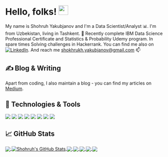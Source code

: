 
# Hello, folks! <img src="https://raw.githubusercontent.com/MartinHeinz/MartinHeinz/master/wave.gif" width="30px">
My name is Shohruh Yakubjanov and I'm a Data Scientist/Analyst 📊. I'm from Uzbekistan, living in Tashkent. 🌱 Recently complete IBM Data Science Professional Certificate and Statistics & Probability Udemy program. In spare times Solving challenges in Hackerrank. You can find me also on [![LinkedIn][3.2]][3]. And reach me shokhrukh.yakubjanov@gmail.com 📫 

## &#x270d; Blog & Writing
Apart from coding, I also maintain a blog - you can find my articles on [Medium](https://shokhrukh-yakubjanov.medium.com).

## 🔧 Technologies & Tools
![](https://img.shields.io/badge/Jupyter-F37626.svg?&style=for-the-badge&logo=Jupyter&logoColor=white)
![](https://img.shields.io/badge/Python-FFD43B?style=for-the-badge&logo=python&logoColor=darkgreen)
![](https://img.shields.io/badge/MySQL-00000F?style=for-the-badge&logo=mysql&logoColor=white)
![](https://img.shields.io/badge/Plotly-239120?style=for-the-badge&logo=plotly&logoColor=white)
![](https://img.shields.io/badge/scikit_learn-F7931E?style=for-the-badge&logo=scikit-learn&logoColor=white)
![](https://img.shields.io/badge/Numpy-777BB4?style=for-the-badge&logo=numpy&logoColor=white)
![](https://img.shields.io/badge/Pandas-2C2D72?style=for-the-badge&logo=pandas&logoColor=white)
![](https://img.shields.io/badge/Microsoft_Excel-217346?style=for-the-badge&logo=microsoft-excel&logoColor=white)

## &#x1f4c8; GitHub Stats
<a href="https://github.com/Shohruh22/Shohruh22">
  <img align="center" src="https://github-readme-stats.vercel.app/api/top-langs/?username=Shohruh22&hide=java,html,tex&title_color=ffffff&text_color=c9cacc&icon_color=2bbc8a&bg_color=1d1f21&langs_count=3" />
</a>
<a href="https://github.com/Shohruh22/Shohruh22">
  <img align="center" src="https://github-readme-stats.vercel.app/api?username=Shohruh22&show_icons=true&line_height=27&count_private=true&title_color=ffffff&text_color=c9cacc&icon_color=2bbc8a&bg_color=1d1f21" alt="Shohruh's GitHub Stats" />
</a>
<a href="https://github.com/Shohruh22/machine-learning-projects">
  <img align="center" src="https://github-readme-stats.vercel.app/api/pin/?username=Shohruh22&repo=machine-learning-projects&title_color=ffffff&text_color=c9cacc&icon_color=2bbc8a&bg_color=1d1f21" />
</a>
<a href="https://github.com/Shohruh22/Data-Visualization-Dashboard-">
  <img align="center" src="https://github-readme-stats.vercel.app/api/pin/?username=Shohruh22&repo=Data-Visualization-Dashboard-&title_color=ffffff&text_color=c9cacc&icon_color=2bbc8a&bg_color=1d1f21" />
</a>
<a href="https://github.com/Shohruh22/Coursera_Capstone">
  <img align="center" src="https://github-readme-stats.vercel.app/api/pin/?username=Shohruh22&repo=Coursera_Capstone&title_color=ffffff&text_color=c9cacc&icon_color=2bbc8a&bg_color=1d1f21" />
</a>
<a href="https://github.com/Shohruh22/Data-Analysis-House-Sales-">
  <img align="center" src="https://github-readme-stats.vercel.app/api/pin/?username=Shohruh22&repo=Data-Analysis-House-Sales-&title_color=ffffff&text_color=c9cacc&icon_color=2bbc8a&bg_color=1d1f21" />
</a>
<a href="https://github.com/Shohruh22/IBM-Data-Science-Certificate">
  <img align="center" src="https://github-readme-stats.vercel.app/api/pin/?username=Shohruh22&repo=IBM-Data-Science-Certificate&title_color=ffffff&text_color=c9cacc&icon_color=2bbc8a&bg_color=1d1f21" />
</a>




[3.2]: https://raw.githubusercontent.com/MartinHeinz/MartinHeinz/master/linkedin-3-16.png
[3]: https://www.linkedin.com/in/shohruh-yakubjanov




<!---
Shohruh22/Shohruh22 is a ✨ special ✨ repository because its `README.md` (this file) appears on your GitHub profile.
You can click the Preview link to take a look at your changes.
--->
